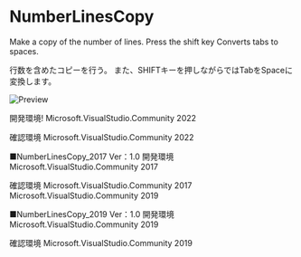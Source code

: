 # NumberLinesCopy

Make a copy of the number of lines.
Press the shift key Converts tabs to spaces.

行数を含めたコピーを行う。
また、SHIFTキーを押しながらではTabをSpaceに変換します。

![Preview](https://user-images.githubusercontent.com/98756005/158026359-4e8c1b53-a992-46ad-9a0f-3874c45970df.gif)

開発環境!
Microsoft.VisualStudio.Community 2022

確認環境
Microsoft.VisualStudio.Community 2022


■NumberLinesCopy_2017 Ver：1.0
開発環境
Microsoft.VisualStudio.Community 2017

確認環境
Microsoft.VisualStudio.Community 2017
Microsoft.VisualStudio.Community 2019


■NumberLinesCopy_2019 Ver：1.0
開発環境
Microsoft.VisualStudio.Community 2019

確認環境
Microsoft.VisualStudio.Community 2019


